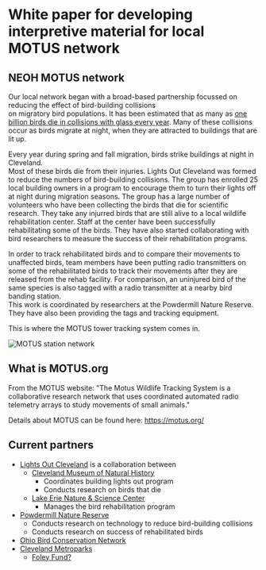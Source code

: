 # White paper for developing interpretive material for local MOTUS network

## NEOH MOTUS network

Our local network began with a broad-based partnership focussed on reducing the effect of bird-building collisions  
on migratory bird populations. It has been estimated that as many as 
[one billion birds die in collisions with glass every year](https://abcbirds.org/program/glass-collisions/). 
Many of these collisions occur as birds migrate at night, when they are attracted to buildings that are lit up.  

Every year during spring and fall migration, birds strike buildings at night in Cleveland.  
Most of these birds die from their injuries.  Lights Out Cleveland was formed to reduce the numbers of bird-building collisions.
The group has enrolled 25 local building owners in a program to encourage them to turn their lights off at night during migration 
seasons.  The group has a large number of volunteers who have been collecting the birds that die for scientific research.  They take 
any injurred birds that are still alive to a local wildlife rehabilitation center.  Staff at the center have been successfully 
rehabilitating some of the birds.  They have also started collaborating with bird researchers to measure the success of their 
rehabilitation programs.

In order to track rehabilitated birds and to compare their movements to unaffected birds, team members have been putting radio transmitters on 
some of the rehabilitated birds to track their movements after they are released from the rehab facility.  For comparison, an 
uninjured bird of the same species is also tagged with a radio transmitter at a nearby bird banding station.  
This work is coordinated by researchers at the Powdermill Nature Reserve.  They have also been providing the tags and tracking equipment.

This is where the MOTUS tower tracking system comes in.

![MOTUS station network](MOTUS_network.png)

## What is MOTUS.org

From the MOTUS website: "The Motus Wildlife Tracking System is a collaborative research network that uses 
coordinated automated radio telemetry arrays to study movements of small animals."

Details about MOTUS can be found here:  https://motus.org/

## Current partners

* [Lights Out Cleveland](https://ohiolightsout.org/cities/lights-out-cleveland/) is a collaboration between
  * [Cleveland Museum of Natural History](https://www.cmnh.org/)
    * Coordinates building lights out program
    * Conducts research on birds that die
  * [Lake Erie Nature & Science Center](https://www.lensc.org/)
    * Manages the bird rehabilitation program
* [Powdermill Nature Reserve](https://carnegiemnh.org/visit-powdermill/)
  * Conducts research on technology to reduce bird-building collisions
  * Conducts research on success of rehabilitated birds
* [Ohio Bird Conservation Network](https://obcinet.org/)
* [Cleveland Metroparks](https://clevelandmetroparks.com)
  * [Foley Fund?]()
